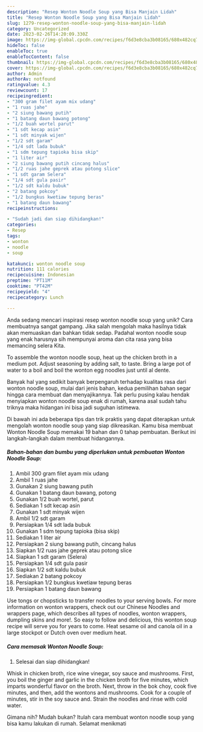 ```yaml
---
description: "Resep Wonton Noodle Soup yang Bisa Manjain Lidah"
title: "Resep Wonton Noodle Soup yang Bisa Manjain Lidah"
slug: 1279-resep-wonton-noodle-soup-yang-bisa-manjain-lidah
category: Uncategorized
date: 2023-02-26T14:20:09.330Z
image: https://img-global.cpcdn.com/recipes/f6d3e8cba3b08165/680x482cq70/wonton-noodle-soup-foto-resep-utama.jpg
hideToc: false
enableToc: true
enableTocContent: false
thumbnail: https://img-global.cpcdn.com/recipes/f6d3e8cba3b08165/680x482cq70/wonton-noodle-soup-foto-resep-utama.jpg
cover: https://img-global.cpcdn.com/recipes/f6d3e8cba3b08165/680x482cq70/wonton-noodle-soup-foto-resep-utama.jpg
author: Admin
authorAv: notfound
ratingvalue: 4.3
reviewcount: 17
recipeingredient:
- "300 gram filet ayam mix udang"
- "1 ruas jahe"
- "2 siung bawang putih"
- "1 batang daun bawang potong"
- "1/2 buah wortel parut"
- "1 sdt kecap asin"
- "1 sdt minyak wijen"
- "1/2 sdt garam"
- "1/4 sdt lada bubuk"
- "1 sdm tepung tapioka bisa skip"
- "1 liter air"
- "2 siung bawang putih cincang halus"
- "1/2 ruas jahe geprek atau potong slice"
- "1 sdt garam Selera"
- "1/4 sdt gula pasir"
- "1/2 sdt kaldu bubuk"
- "2 batang pokcoy"
- "1/2 bungkus kwetiaw tepung beras"
- "1 batang daun bawang"
recipeinstructions:

- "Sudah jadi dan siap dihidangkan!"
categories:
- Resep
tags:
- wonton
- noodle
- soup

katakunci: wonton noodle soup 
nutrition: 111 calories
recipecuisine: Indonesian
preptime: "PT11M"
cooktime: "PT42M"
recipeyield: "4"
recipecategory: Lunch

---
```





Anda sedang mencari inspirasi resep wonton noodle soup yang unik? Cara membuatnya sangat gampang. Jika salah mengolah maka hasilnya tidak akan memuaskan dan bahkan tidak sedap. Padahal wonton noodle soup yang enak harusnya sih mempunyai aroma dan cita rasa yang bisa memancing selera Kita.





To assemble the wonton noodle soup, heat up the chicken broth in a medium pot. Adjust seasoning by adding salt, to taste. Bring a large pot of water to a boil and boil the wonton egg noodles just until al dente.

Banyak hal yang sedikit banyak berpengaruh terhadap kualitas rasa dari wonton noodle soup, mulai dari jenis bahan, kedua pemilihan bahan segar hingga cara membuat dan menyajikannya. Tak perlu pusing kalau hendak menyiapkan wonton noodle soup enak di rumah, karena asal sudah tahu triknya maka hidangan ini bisa jadi suguhan istimewa.






Di bawah ini ada beberapa tips dan trik praktis yang dapat diterapkan untuk mengolah wonton noodle soup yang siap dikreasikan. Kamu bisa membuat Wonton Noodle Soup memakai 19 bahan dan 0 tahap pembuatan. Berikut ini langkah-langkah dalam membuat hidangannya.

<!--inarticleads1-->

##### Bahan-bahan dan bumbu yang diperlukan untuk pembuatan Wonton Noodle Soup:

1. Ambil 300 gram filet ayam mix udang
1. Ambil 1 ruas jahe
1. Gunakan 2 siung bawang putih
1. Gunakan 1 batang daun bawang, potong
1. Gunakan 1/2 buah wortel, parut
1. Sediakan 1 sdt kecap asin
1. Gunakan 1 sdt minyak wijen
1. Ambil 1/2 sdt garam
1. Persiapkan 1/4 sdt lada bubuk
1. Gunakan 1 sdm tepung tapioka (bisa skip)
1. Sediakan 1 liter air
1. Persiapkan 2 siung bawang putih, cincang halus
1. Siapkan 1/2 ruas jahe geprek atau potong slice
1. Siapkan 1 sdt garam (Selera)
1. Persiapkan 1/4 sdt gula pasir
1. Siapkan 1/2 sdt kaldu bubuk
1. Sediakan 2 batang pokcoy
1. Persiapkan 1/2 bungkus kwetiaw tepung beras
1. Persiapkan 1 batang daun bawang


Use tongs or chopsticks to transfer noodles to your serving bowls. For more information on wonton wrappers, check out our Chinese Noodles and wrappers page, which describes all types of noodles, wonton wrappers, dumpling skins and more!. So easy to follow and delicious, this wonton soup recipe will serve you for years to come. Heat sesame oil and canola oil in a large stockpot or Dutch oven over medium heat. 

<!--inarticleads2-->

##### Cara memasak Wonton Noodle Soup:


1. Selesai dan siap dihidangkan!

Whisk in chicken broth, rice wine vinegar, soy sauce and mushrooms. First, you boil the ginger and garlic in the chicken broth for five minutes, which imparts wonderful flavor on the broth. Next, throw in the bok choy, cook five minutes, and then, add the wontons and mushrooms. Cook for a couple of minutes, stir in the soy sauce and. Strain the noodles and rinse with cold water. 

Gimana nih? Mudah bukan? Itulah cara membuat wonton noodle soup yang bisa kamu lakukan di rumah. Selamat menikmati
